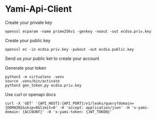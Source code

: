 # Yami-Api-Client

Create your private key

    openssl ecparam -name prime256v1 -genkey -noout -out ecdsa.priv.key

Create your public key

    openssl ec -in ecdsa.priv.key -pubout -out ecdsa.public.key

   Send us your public ket to create your account 

Generate your token    

    python3 -m virtualenv .venv
    source .venv/bin/activate
    python3 gen_token.py ecdsa.priv.key

Use curl or openapi docs

    curl -X 'GET' '{API_HOST}:{API_PORT}/v1/leaks/query?domain={DOMAIN}&skip=0&limit=0' -H 'accept: application/json' -H 'x-yami-domain: {ACCOUNT}' -H 'x-yami-token: {JWT_TOKEN}'
    
    




